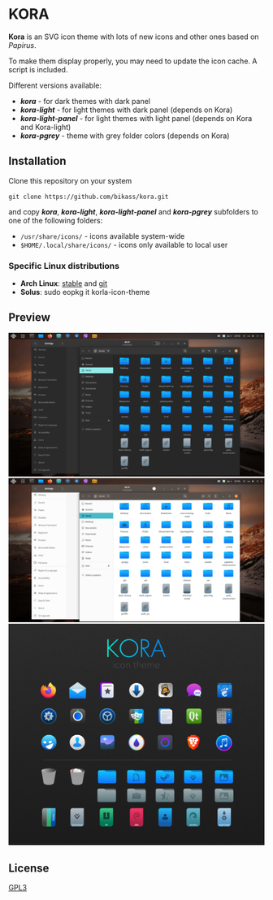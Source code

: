 # KORA

**Kora** is an SVG icon theme with lots of new icons and other ones based on *Papirus*. 

To make them display properly, you may need to update the icon cache. A script is included.

Different versions available:
* ***kora*** - for dark themes with dark panel
* ***kora-light*** - for light themes with dark panel (depends on Kora)
* ***kora-light-panel*** - for light themes with light panel (depends on Kora and Kora-light)
* ***kora-pgrey*** - theme with grey folder colors (depends on Kora)


## Installation

Clone this repository on your system
    
    git clone https://github.com/bikass/kora.git

and copy ***kora***, ***kora-light***, ***kora-light-panel*** and ***kora-pgrey*** subfolders to one of the following folders: 

* `/usr/share/icons/` - icons available system-wide
* `$HOME/.local/share/icons/` - icons only available to local user


### Specific Linux distributions

* **Arch Linux**: [stable](https://aur.archlinux.org/packages/korla-icon-theme/) and [git](https://aur.archlinux.org/packages/korla-icon-theme-git/)
* **Solus**: sudo eopkg it korla-icon-theme


## Preview

![](im1.png)
![](im2.png)
![](korla_aps.jpg)


## License

[GPL3](https://www.gnu.org/licenses/gpl-3.0-standalone.html)
